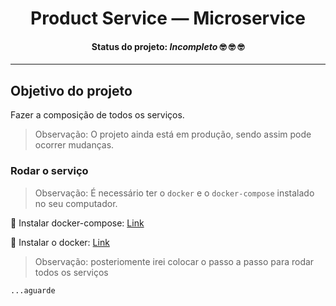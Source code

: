 <div align="center">
  <h1>Product Service — Microservice</h1>
  <h4>
    <strong>Status do projeto: </strong> <i>Incompleto</i> 🤓 🤓 🤓
  </h4>
</div>

----

## Objetivo do projeto

Fazer a composição de todos os serviços.

> Observação: O projeto ainda está em produção, sendo assim pode ocorrer mudanças.


### Rodar o serviço


> Observação: É necessário ter o `docker` e o `docker-compose` instalado no seu computador.

🔗 Instalar docker-compose: [Link](https://docs.docker.com/compose/install/)

🔗 Instalar o docker: [Link](https://docs.docker.com/get-docker/)

> Observação: posteriomente irei colocar o passo a passo para rodar todos os serviços

```
...aguarde
```